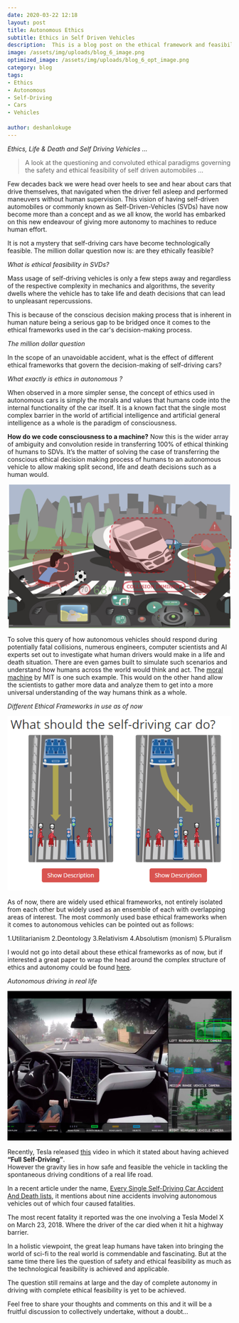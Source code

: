 ```yaml
---
date: 2020-03-22 12:18
layout: post
title: Autonomous Ethics
subtitle: Ethics in Self Driven Vehicles
description:  This is a blog post on the ethical framework and feasibility in Self Driven Vehicles (SDVs)
image: /assets/img/uploads/blog_6_image.png
optimized_image: /assets/img/uploads/blog_6_opt_image.png
category: blog
tags:
- Ethics
- Autonomous
- Self-Driving
- Cars
- Vehicles

author: deshanlokuge
---
```


_Ethics, Life & Death and Self Driving Vehicles ..._

> A look at the questioning and convoluted ethical paradigms governing the safety and ethical feasibility of self driven automobiles ...

Few decades back we were head over heels to see and hear about cars that drive themselves, that navigated when the driver fell asleep and performed maneuvers without human supervision. This vision of having self-driven automobiles or commonly known as Self-Driven-Vehicles (SVDs) have now become more than a concept and as we all know, the world has embarked on this new endeavour of giving more autonomy to machines to reduce human effort.

It is not a mystery that self-driving cars have become technologically feasible. The million dollar question now is: are they ethically feasible?

_What is ethical feasibility in SVDs?_

Mass usage of self-driving vehicles is only a few steps away and regardless of the respective complexity in mechanics and algorithms, the severity dwells where the vehicle has to take life and death decisions that can lead to unpleasant repercussions.  

This is because of the conscious decision making process that is inherent in human nature being a serious gap to be bridged once it comes to the ethical frameworks used in the car's decision-making process.

_The million dollar question_

In the scope of an unavoidable accident, what is the effect of different ethical frameworks that govern the decision-making of self-driving cars?

_What exactly is ethics in autonomous ?_

When observed in a more simpler sense, the concept of ethics used in autonomous cars is simply the morals and values that humans code into the internal functionality of the car itself. It is a known fact that the single most complex barrier in the world of artificial intelligence and artificial general intelligence as a whole is the paradigm of consciousness.

**How do we code consciousness to a machine?**
Now this is the wider array of ambiguity and convolution reside in transferring 100% of ethical thinking of humans to SDVs. It’s the matter of solving the case of transferring the conscious ethical decision making process of humans to an autonomous vehicle to allow making split second, life and death decisions such as a human would.

![moral_machine](/assets/img/uploads/blog_6_moral_machine.png)

To solve this query of how autonomous vehicles should respond during potentially fatal collisions, numerous engineers, computer scientists and AI experts set out to investigate what human drivers would make in a life and death situation. There are even games built to simulate such scenarios and understand how humans across the world would think and act. The [moral machine](http://moralmachine.mit.edu/) by MIT is one such example. This would on the other hand allow the scientists to gather more data and analyze them to get into a more universal understanding of the way humans think as a whole.

_Different Ethical Frameworks in use as of now_

![ethics](/assets/img/uploads/blog_6_ethics.png)

As of now, there are widely used ethical frameworks, not entirely isolated from each other but widely used as an ensemble of each with overlapping areas of interest. The most commonly used base ethical frameworks when it comes to autonomous vehicles can be pointed out as follows:

1.Utilitarianism
2.Deontology
3.Relativism
4.Absolutism (monism)
5.Pluralism

I would not go into detail about these ethical frameworks as of now, but if interested a great paper to wrap the head around the complex structure of ethics and autonomy could be found [here](https://arxiv.org/pdf/1802.04103.pdf).


_Autonomous driving in real life_

![tesla](/assets/img/uploads/blog_6_tesla.png)

Recently, Tesla released [this](https://youtu.be/tlThdr3O5Qo) video in which it stated about having achieved **“Full Self-Driving”**.  
However the gravity lies in how safe and feasible the vehicle in tackling the spontaneous driving conditions of a real life road.

In a recent article  under the name, [Every Single Self-Driving Car Accident And Death lists](https://www.ranker.com/list/self-driving-car-accidents/eric-vega), it mentions about nine accidents involving autonomous vehicles out of which four caused fatalities.

The most recent fatality it reported was the one involving a Tesla Model X on March 23, 2018. Where the driver of the car died when it hit a highway barrier.

In a holistic viewpoint, the great leap humans have taken into bringing the world of sci-fi to the real world is commendable and fascinating. But at the same time there lies the question of safety and ethical feasibility as much as the technological feasibility is achieved and applicable.

The question still remains at large and the day of complete autonomy in driving with complete ethical feasibility is yet to be achieved.


Feel free to share your thoughts and comments on this and it will be a fruitful discussion to collectively undertake, without a doubt...
